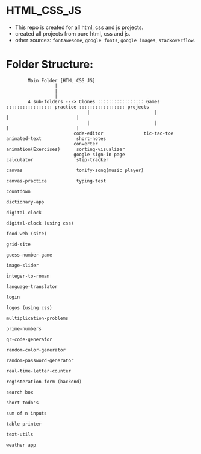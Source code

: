 # HTML_CSS_JS
- This repo is created for all html, css and js projects.
- created all projects from pure html, css and js.
- other sources: `fontawesome`, `google fonts`, `google images`, `stackoverflow`. 
# Folder Structure:
            Main Folder [HTML_CSS_JS]
                      |
                      |
                      |
            4 sub-folders ---> Clones ::::::::::::::::: Games ::::::::::::::::: practice ::::::::::::::::: projects
                                  |                        |                        |                         |
                                  |                        |                        |                         |
                             code-editor               tic-tac-toe              animated-text             short-notes
                             converter                                          animation(Exercises)      sorting-visualizer
                             google sign-in page                                calculator                step-tracker
                                                                                canvas                    tonify-song(music player)
                                                                                canvas-practice           typing-test
                                                                                countdown
                                                                                dictionary-app
                                                                                digital-clock
                                                                                digital-clock (using css)
                                                                                food-web (site)
                                                                                grid-site
                                                                                guess-number-game
                                                                                image-slider
                                                                                integer-to-roman
                                                                                language-translator
                                                                                login
                                                                                logos (using css)
                                                                                multiplication-problems
                                                                                prime-numbers
                                                                                qr-code-generator
                                                                                random-color-generator
                                                                                random-password-generator
                                                                                real-time-letter-counter
                                                                                registeration-form (backend)
                                                                                search box
                                                                                short todo's
                                                                                sum of n inputs
                                                                                table printer
                                                                                text-utils
                                                                                weather app
